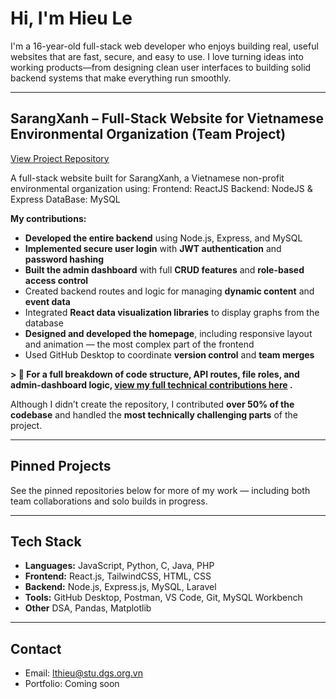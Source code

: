 # Hi, I'm Hieu Le

I'm a 16-year-old full-stack web developer who enjoys building real, useful websites that are fast, secure, and easy to use. I love turning ideas into working products—from designing clean user interfaces to building solid backend systems that make everything run smoothly.

---

## SarangXanh –  Full-Stack Website for Vietnamese Environmental Organization (Team Project)

[View Project Repository](https://github.com/kerbthecurb/SarangXanh.git)

A full-stack website built for SarangXanh, a Vietnamese non-profit environmental organization using:
Frontend: ReactJS
Backend: NodeJS & Express
DataBase: MySQL

**My contributions:**

- **Developed the entire backend** using Node.js, Express, and MySQL
- **Implemented secure user login** with **JWT authentication** and **password hashing**
- **Built the admin dashboard** with full **CRUD features** and **role-based access control**
- Created backend routes and logic for managing **dynamic content** and **event data**
- Integrated **React data visualization libraries** to display graphs from the database
- **Designed and developed the homepage**, including responsive layout and animation — the most complex part of the frontend
- Used GitHub Desktop to coordinate **version control** and **team merges**
  
**> 📄 For a full breakdown of code structure, API routes, file roles, and admin-dashboard logic, [view my full technical contributions here](https://github.com/kerbthecurb/SarangXanh/blob/main/Docs/Hieu-contributions.md)
.**

Although I didn’t create the repository, I contributed **over 50% of the codebase** and handled the **most technically challenging parts** of the project.

---

## Pinned Projects

See the pinned repositories below for more of my work — including both team collaborations and solo builds in progress.

---

## Tech Stack

- **Languages:** JavaScript, Python, C, Java, PHP
- **Frontend:** React.js, TailwindCSS, HTML, CSS
- **Backend:** Node.js, Express.js, MySQL, Laravel
- **Tools:** GitHub Desktop, Postman, VS Code, Git, MySQL Workbench
- **Other** DSA, Pandas, Matplotlib

---

## Contact

- Email: lthieu@stu.dgs.org.vn
- Portfolio: Coming soon
